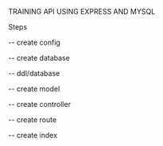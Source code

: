 TRAINING API USING EXPRESS AND MYSQL

Steps

-- create config

-- create  database

-- ddl/database

-- create model

-- create controller

-- create route

-- create index